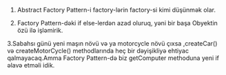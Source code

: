 1. Abstract Factory Pattern-i factory-lərin factory-si kimi düşünmək olar.

2. Factory Pattern-dəki  if else-lerdən azad oluruq, yəni bir başa Obyektin özü ilə işləmirik.

3.Sabahsı günü yeni maşın növü və ya motorcycle növü çıxsa ,createCar() və createMotorCycle() 
methodlarında heç bir dəyişikliyə ehtiyac qalmayacaq.Amma Factory Pattern-də biz getComputer methoduna 
yeni if əlavə etməli idik.